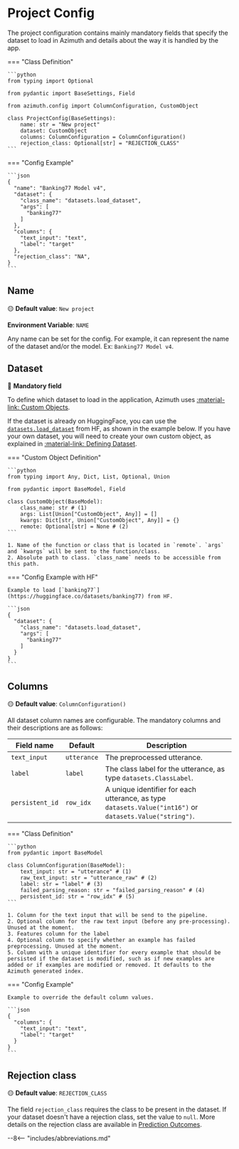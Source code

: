 # Project Config

The project configuration contains mainly mandatory fields that specify the dataset to load in
Azimuth and details about the way it is handled by the app.

=== "Class Definition"

    ```python
    from typing import Optional

    from pydantic import BaseSettings, Field

    from azimuth.config import ColumnConfiguration, CustomObject

    class ProjectConfig(BaseSettings):
        name: str = "New project"
        dataset: CustomObject
        columns: ColumnConfiguration = ColumnConfiguration()
        rejection_class: Optional[str] = "REJECTION_CLASS"
    ```

=== "Config Example"

    ```json
    {
      "name": "Banking77 Model v4",
      "dataset": {
        "class_name": "datasets.load_dataset",
        "args": [
          "banking77"
        ]
      },
      "columns": {
        "text_input": "text",
        "label": "target"
      },
      "rejection_class": "NA",
    }
    ```

## Name

🟡 **Default value**: `New project`

**Environment Variable**: `NAME`

Any name can be set for the config. For example, it can represent the name of the dataset and/or the
model. Ex: `Banking77 Model v4`.

## Dataset

🔴 **Mandatory field**

To define which dataset to load in the application, Azimuth
uses [:material-link: Custom Objects](../custom-objects/index.md).

If the dataset is already on HuggingFace, you can use
the [`datasets.load_dataset`](https://huggingface.co/docs/datasets/loading) from HF, as shown in the
example below. If you have your own dataset, you will need to create your own custom object, as
explained in [:material-link: Defining Dataset](../custom-objects/dataset.md).

=== "Custom Object Definition"

    ```python
    from typing import Any, Dict, List, Optional, Union

    from pydantic import BaseModel, Field

    class CustomObject(BaseModel):
        class_name: str # (1)
        args: List[Union["CustomObject", Any]] = []
        kwargs: Dict[str, Union["CustomObject", Any]] = {}
        remote: Optional[str] = None # (2)
    ```

    1. Name of the function or class that is located in `remote`. `args` and `kwargs` will be sent to the function/class.
    2. Absolute path to class. `class_name` needs to be accessible from this path.

=== "Config Example with HF"

    Example to load [`banking77`](https://huggingface.co/datasets/banking77) from HF.

    ```json
    {
      "dataset": {
        "class_name": "datasets.load_dataset",
        "args": [
          "banking77"
        ]
      }
    }
    ```

## Columns

🟡 **Default value**: `ColumnConfiguration()`

All dataset column names are configurable. The mandatory columns and their descriptions are as
follows:

| Field name | Default   | Description                                                       |
|------------|-----------|-------------------------------------------------------------------|
| `text_input` | `utterance` | The preprocessed utterance.                                       |
| `label`      | `label`     | The class label for the utterance, as type `datasets.ClassLabel`. |
| `persistent_id` | `row_idx` | A unique identifier for each utterance, as type `datasets.Value("int16")` or `datasets.Value("string")`. |

=== "Class Definition"

    ```python
    from pydantic import BaseModel

    class ColumnConfiguration(BaseModel):
        text_input: str = "utterance" # (1)
        raw_text_input: str = "utterance_raw" # (2)
        label: str = "label" # (3)
        failed_parsing_reason: str = "failed_parsing_reason" # (4)
        persistent_id: str = "row_idx" # (5)
    ```

    1. Column for the text input that will be send to the pipeline.
    2. Optional column for the raw text input (before any pre-processing). Unused at the moment.
    3. Features column for the label
    4. Optional column to specify whether an example has failed preprocessing. Unused at the moment.
    5. Column with a unique identifier for every example that should be persisted if the dataset is modified, such as if new examples are added or if examples are modified or removed. It defaults to the Azimuth generated index.

=== "Config Example"

    Example to override the default column values.

    ```json
    {
      "columns": {
        "text_input": "text",
        "label": "target"
      }
    }
    ```

## Rejection class

🟡 **Default value**: `REJECTION_CLASS`

The field `rejection_class` requires the class to be present in the dataset. If your dataset doesn't
have a rejection class, set the value to `null`. More details on the rejection class are available
in [Prediction Outcomes](../../key-concepts/outcomes.md).

--8<-- "includes/abbreviations.md"
